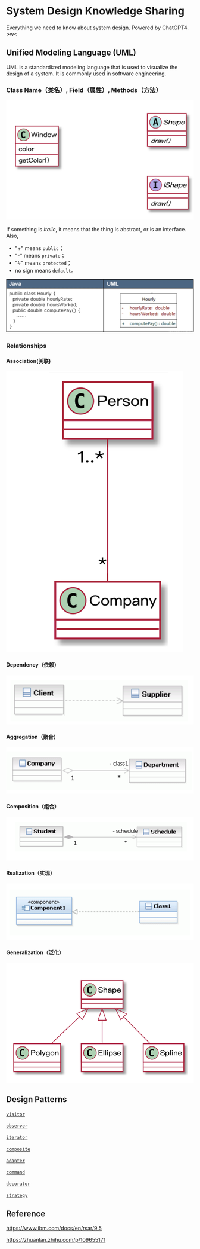 

# System Design Knowledge Sharing

Everything we need to know about system design. Powered by ChatGPT4. >w<

## Unified Modeling Language (UML)

UML is a standardized modeling language that is used to visualize the design of a system. It is commonly used in software engineering. 

### Class Name（类名）, Field（属性）, Methods（方法）

![image-20230518133000177](assets/image-20230518133000177.png)

If something is *Italic*, it means that the thing is abstract, or is an interface. Also, 

- "+" means `public`；
- "-" means `private`；
- "#" means `protected`；
- no sign means `default`。

![image-20230518133455444](assets/image-20230518133455444.png)

### Relationships

#### Association(关联)

![image-20230518133615844](assets/image-20230518133615844.png)

#### Dependency（依赖）

![image-20230518134222700](assets/image-20230518134222700.png)

#### Aggregation（聚合）

![image-20230518134427265](assets/image-20230518134427265.png)

#### Composition（组合）

![image-20230518134447521](assets/image-20230518134447521.png)

#### Realization（实现）

![image-20230518134501024](assets/image-20230518134501024.png)

#### Generalization（泛化）

![image-20230518133955253](assets/image-20230518133955253.png)

## Design Patterns

[`visitor`](docs/visitor.md)

[`observer`](docs/observer.md)

[`iterator`](docs/iterator.md)

[`composite`](docs/composite.md)

[`adapter`](docs/adapter.md)

[`command`](docs/command.md)

[`decorator`](docs/decorator.md)

[`strategy`](docs/strategy.md)

## Reference

https://www.ibm.com/docs/en/rsar/9.5

https://zhuanlan.zhihu.com/p/109655171
